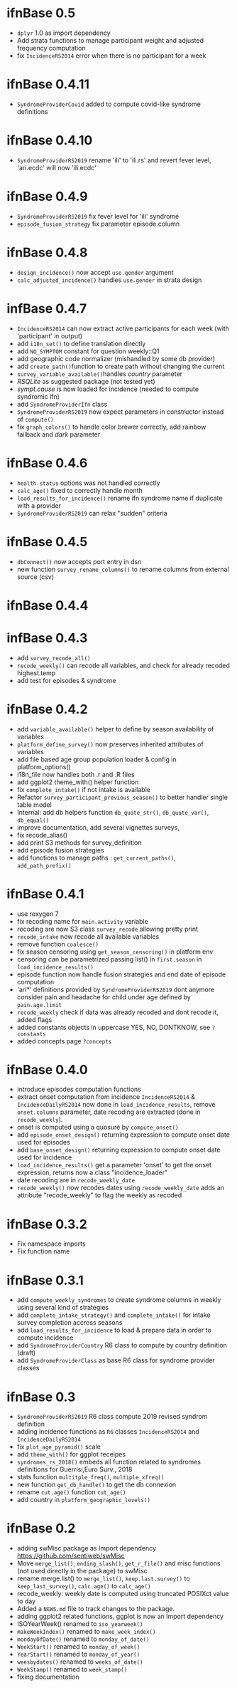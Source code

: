 # ifnBase 0.5

* `dplyr` 1.0 as import dependency
* Add strata functions to manage participant weight and adjusted frequency computation
* fix  `IncidenceRS2014` error when there is no participant for a week

# ifnBase 0.4.11 

* `SyndromeProviderCovid` added to compute covid-like syndrome definitions

# ifnBase 0.4.10 

* `SyndromeProviderRS2019` rename 'ili' to 'ili.rs' and revert fever level, 'ari.ecdc' will now 'ili.ecdc'

# ifnBase 0.4.9 

* `SyndromeProviderRS2019` fix fever level for 'ili' syndrome
* `episode_fusion_strategy` fix parameter episode.column

# ifnBase 0.4.8 

* `design_incidence()` now accept `use.gender` argument
* `calc_adjusted_incidence()` handles `use.gender` in strata design

# infBase 0.4.7

* `IncidenceRS2014` can now extract active participants for each week (with 'participant' in output)
* add `i18n_set()` to define translation directly
* add `NO_SYMPTOM` constant for question weekly::Q1
* add geographic code normalizer (mishandled by some db provider)
* add `create_path()`function to create path without changing the current
* `survey_variable_available()`handles *country* parameter
* *RSQLite* as suggested package (not tested yet)
* *sympt.cause* is now loaded for incidence (needed to compute syndromic ifn)
* add `SyndromeProviderIfn` class
* `SyndromeProviderRS2019` now expect parameters in constructor instead of `compute()`
* fix `graph_colors()` to handle color brewer correctly, add rainbow failback and *dark* parameter

# ifnBase 0.4.6

* `health.status` options was not handled correctly
* `calc_age()` fixed to correctly handle month
* `load_results_for_incidence()` rename ifn syndrome name if duplicate with a provider
* `SyndromeProviderRS2019` can relax "sudden" criteria

# ifnBase 0.4.5

* `dbConnect()` now accepts port entry in dsn
* new function `survey_rename_columns()` to rename columns from external source (csv)

# ifnBase 0.4.4

# infBase 0.4.3

* add `survey_recode_all()`
* `recode_weekly()` can recode all variables, and check for already recoded highest.temp
* add test for episodes & syndrome

# ifnBase 0.4.2

* add `variable_available()` helper to define by season availability of variables
* `platform_define_survey()` now preserves inherited attributes of variables
* add file based age group population loader & config in platform_options()
* i18n_file now handles both .r and .R files
* add ggplot2 theme_with() helper function
* fix `complete_intake()` if not intake is available
* Refactor `survey_participant_previous_season()` to better handler single table model
* Internal: add db helpers function `db_quote_str()`, `db_quote_var()`, `db_equal()`
* improve documentation, add several vignettes surveys, 
* fix recode_alias()
* add print S3 methods for survey_definition
* add episode fusion strategies
* add functions to manage paths : `get_current_paths()`, `add_path_prefix()`

# ifnBase 0.4.1
* use roxygen 7
* fix recoding name for `main.activity` variable
* recoding are now S3 class `survey_recode` allowing pretty print
* `recode_intake` now recode all available variables
* remove function `coalesce()`
* fix season censoring using `get_season_censoring()` in platform env
* censoring can be parametrized passing list() in `first.season` in `load_incidence_results()`
* episode function now handle fusion strategies and end date of episode computation
* 'ari*' definitions provided by `SyndromeProviderRS2019` dont anymore consider pain and headache for child under age defined by `pain.age.limit`
* `recode_weekly` check if data was already recoded and dont recode it, added flags
* added constants objects in uppercase YES, NO, DONTKNOW, see `?constants`
* added concepts page `?concepts`

# ifnBase 0.4.0

* introduce episodes computation functions
* extract onset computation from incidence `IncidenceRS2014` & `IncidenceDailyRS2014` now done in `load_incidence_results`, remove `onset.columns` parameter, date recoding are extracted (done in `recode_weekly`).
* onset is computed using a quosure by `compute_onset()`
* add `episode_onset_design()` returning expression to compute onset date used for episodes
* add `base_onset_design()`  returning expression to compute onset date used for incidence
* `load_incidence_results()` get a parameter 'onset' to get the onset expression, returns now a class "incidence_loader"
* date recoding are in `recode_weekly_date`
* `recode_weekly()` now recodes dates using `recode_weekly_date` adds an attribute "recode_weekly" to flag the weekly as recoded 

# ifnBase 0.3.2

* Fix namespace imports
* Fix function name

# ifnBase 0.3.1
* add `compute_weekly_syndromes` to create syndrome columns in weekly using several kind of strategies
* add `complete_intake_strategy()` and `complete_intake()` for intake survey completion accross seasons
* add `load_results_for_incidence` to load & prepare data in order to compute incidence
* add `SyndromeProviderCountry` R6 class to compute by country definition (draft)
* add `SyndromeProviderClass` as base R6 class for syndrome provider classes

# ifnBase 0.3
* `SyndromeProviderRS2019` R6 class compute 2019 revised syndrom definition
* adding incidence functions as `R6` classes `IncidenceRS2014` and `IncidenceDailyRS2014`
* fix `plot_age_pyramid()` scale
* add `theme_with()` for ggplot receipes
* `syndromes_rs_2018()` embeds all function related to syndromes definitions for Guerrisi,Euro Surv., 2018 
* stats function `multitple_freq()`, `multiple_xfreq()`
* new function `get_db_handle()` to get the db connexion
* rename `cut.age()` function `cut_age()`
* add country in `platform_geographic_levels()`

# ifnBase 0.2

* adding swMisc package as Import dependency https://github.com/sentiweb/swMisc
* Move `merge_list()`, `ending_slash()`, `get_r_file()` and misc functions (not used directly in the package) to swMisc 
* rename merge.list() to `merge_list()`, `keep.last.survey()` to `keep_last_survey()`, `calc.age()` to `calc_age()`
* recode_weekly: weekly date is computed using truncated POSIXct value to day
* Added a `NEWS.md` file to track changes to the package.
* adding ggplot2 related functions, ggplot is now an Import dependency
* ISOYearWeek() renamed to `iso_yearweek()`
* `makeWeekIndex()` renamed to `make_week_index()`
* `mondayOfDate()` renamed to `monday_of_date()`
* `WeekStart()` renamed to `monday_of_week()`
* `YearStart()` renamed to `monday_of_year()`
* `weesbydates()` renamed to `weeks_of_date()`
* `WeekStamp()` renamed to `week_stamp()`
* fixing documentation
